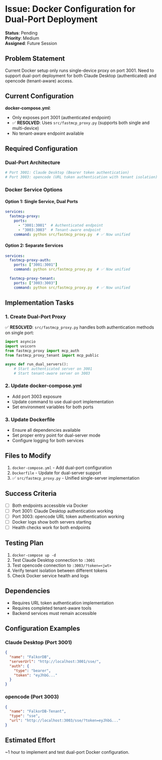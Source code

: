# Issue: Docker Configuration for Dual-Port Deployment

**Status**: Pending  
**Priority**: Medium  
**Assigned**: Future Session  

## Problem Statement

Current Docker setup only runs single-device proxy on port 3001. Need to support dual-port deployment for both Claude Desktop (authenticated) and opencode (tenant-aware) access.

## Current Configuration

**docker-compose.yml**:
- Only exposes port 3001 (authenticated endpoint)
- ✅ **RESOLVED**: Uses `src/fastmcp_proxy.py` (supports both single and multi-device)
- No tenant-aware endpoint available

## Required Configuration

### Dual-Port Architecture
```yaml
# Port 3001: Claude Desktop (Bearer token authentication)
# Port 3003: opencode (URL token authentication with tenant isolation)
```

### Docker Service Options

#### Option 1: Single Service, Dual Ports
```yaml
services:
  fastmcp-proxy:
    ports:
      - "3001:3001"  # Authenticated endpoint
      - "3003:3003"  # Tenant-aware endpoint
    command: python src/fastmcp_proxy.py  # ✅ Now unified
```

#### Option 2: Separate Services
```yaml
services:
  fastmcp-proxy-auth:
    ports: ["3001:3001"]
    command: python src/fastmcp_proxy.py  # ✅ Now unified
    
  fastmcp-proxy-tenant:
    ports: ["3003:3003"] 
    command: python src/fastmcp_proxy.py  # ✅ Now unified
```

## Implementation Tasks

### 1. Create Dual-Port Proxy
✅ **RESOLVED**: `src/fastmcp_proxy.py` handles both authentication methods on single port:
```python
import asyncio
import uvicorn
from fastmcp_proxy import mcp_auth
from fastmcp_proxy_tenant import mcp_public

async def run_dual_servers():
    # Start authenticated server on 3001
    # Start tenant-aware server on 3003
```

### 2. Update docker-compose.yml
- Add port 3003 exposure
- Update command to use dual-port implementation
- Set environment variables for both ports

### 3. Update Dockerfile
- Ensure all dependencies available
- Set proper entry point for dual-server mode
- Configure logging for both services

## Files to Modify

1. `docker-compose.yml` - Add dual-port configuration
2. `Dockerfile` - Update for dual-server support
3. ✅ `src/fastmcp_proxy.py` - Unified single-server implementation

## Success Criteria

- [ ] Both endpoints accessible via Docker
- [ ] Port 3001: Claude Desktop authentication working
- [ ] Port 3003: opencode URL token authentication working  
- [ ] Docker logs show both servers starting
- [ ] Health checks work for both endpoints

## Testing Plan

1. `docker-compose up -d`
2. Test Claude Desktop connection to `:3001`
3. Test opencode connection to `:3003/?token=<jwt>`
4. Verify tenant isolation between different tokens
5. Check Docker service health and logs

## Dependencies

- Requires URL token authentication implementation
- Requires completed tenant-aware tools
- Backend services must remain accessible

## Configuration Examples

### Claude Desktop (Port 3001)
```json
{
  "name": "FalkorDB",
  "serverUrl": "http://localhost:3001/sse/",
  "auth": {
    "type": "bearer", 
    "token": "eyJhbG..."
  }
}
```

### opencode (Port 3003)
```json
{
  "name": "FalkorDB-Tenant",
  "type": "sse",
  "url": "http://localhost:3003/sse/?token=eyJhbG..."
}
```

## Estimated Effort

~1 hour to implement and test dual-port Docker configuration.